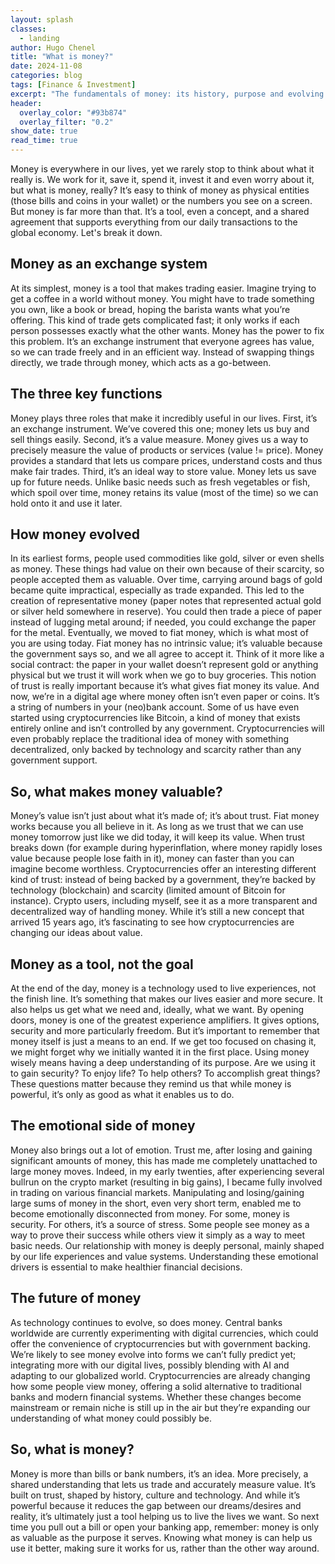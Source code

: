 ```yaml
---
layout: splash
classes:
  - landing
author: Hugo Chenel
title: "What is money?"
date: 2024-11-08
categories: blog
tags: [Finance & Investment]
excerpt: "The fundamentals of money: its history, purpose and evolving role in society."
header:
  overlay_color: "#93b874"
  overlay_filter: "0.2"
show_date: true
read_time: true
---
```


  
Money is everywhere in our lives, yet we rarely stop to think about what it really is. We work for it, save it, spend it, invest it and even worry about it, but what is money, really? It’s easy to think of money as physical entities (those bills and coins in your wallet) or the numbers you see on a screen. But money is far more than that. It’s a tool, even a concept, and a shared agreement that supports everything from our daily transactions to the global economy. Let's break it down.

## Money as an exchange system
At its simplest, money is a tool that makes trading easier. Imagine trying to get a coffee in a world without money. You might have to trade something you own, like a book or bread, hoping the barista wants what you’re offering. This kind of trade gets complicated fast; it only works if each person possesses exactly what the other wants. Money has the power to fix this problem. It’s an exchange instrument that everyone agrees has value, so we can trade freely and in an efficient way. Instead of swapping things directly, we trade through money, which acts as a go-between.

## The three key functions
Money plays three roles that make it incredibly useful in our lives. First, it’s an exchange instrument. We’ve covered this one; money lets us buy and sell things easily. Second, it’s a value measure. Money gives us a way to precisely measure the value of products or services (value != price). Money provides a standard that lets us compare prices, understand costs and thus make fair trades. Third, it’s an ideal way to store value. Money lets us save up for future needs. Unlike basic needs such as fresh vegetables or fish, which spoil over time, money retains its value (most of the time) so we can hold onto it and use it later.

## How money evolved
In its earliest forms, people used commodities like gold, silver or even shells as money. These things had value on their own because of their scarcity, so people accepted them as valuable. Over time, carrying around bags of gold became quite impractical, especially as trade expanded. This led to the creation of representative money (paper notes that represented actual gold or silver held somewhere in reserve). You could then trade a piece of paper instead of lugging metal around; if needed, you could exchange the paper for the metal.
Eventually, we moved to fiat money, which is what most of you are using today. Fiat money has no intrinsic value; it’s valuable because the government says so, and we all agree to accept it. Think of it more like a social contract: the paper in your wallet doesn’t represent gold or anything physical but we trust it will work when we go to buy groceries. This notion of trust is really important because it’s what gives fiat money its value.
And now, we’re in a digital age where money often isn’t even paper or coins. It’s a string of numbers in your (neo)bank account. Some of us have even started using cryptocurrencies like Bitcoin, a kind of money that exists entirely online and isn’t controlled by any government. Cryptocurrencies will even probably replace the traditional idea of money with something decentralized, only backed by technology and scarcity rather than any government support.

## So, what makes money valuable?
Money’s value isn’t just about what it’s made of; it’s about trust. Fiat money works because you all believe in it. As long as we trust that we can use money tomorrow just like we did today, it will keep its value. When trust breaks down (for example during hyperinflation, where money rapidly loses value because people lose faith in it), money can faster than you can imagine become worthless.
Cryptocurrencies offer an interesting different kind of trust: instead of being backed by a government, they’re backed by technology (blockchain) and scarcity (limited amount of Bitcoin for instance). Crypto users, including myself, see it as a more transparent and decentralized way of handling money. While it’s still a new concept that arrived 15 years ago, it’s fascinating to see how cryptocurrencies are changing our ideas about value.

## Money as a tool, not the goal
At the end of the day, money is a technology used to live experiences, not the finish line. It’s something that makes our lives easier and more secure. It also helps us get what we need and, ideally, what we want. By opening doors, money is one of the greatest experience amplifiers. It gives options, security and more particularly freedom. But it’s important to remember that money itself is just a means to an end. If we get too focused on chasing it, we might forget why we initially wanted it in the first place.
Using money wisely means having a deep understanding of its purpose. Are we using it to gain security? To enjoy life? To help others? To accomplish great things? These questions matter because they remind us that while money is powerful, it’s only as good as what it enables us to do.

## The emotional side of money
Money also brings out a lot of emotion. Trust me, after losing and gaining significant amounts of money, this has made me completely unattached to large money moves. Indeed, in my early twenties, after experiencing several bullrun on the crypto market (resulting in big gains), I became fully involved in trading on various financial markets. Manipulating and losing/gaining large sums of money in the short, even very short term, enabled me to become emotionally disconnected from money.
For some, money is security. For others, it’s a source of stress. Some people see money as a way to prove their success while others view it simply as a way to meet basic needs. Our relationship with money is deeply personal, mainly shaped by our life experiences and value systems. Understanding these emotional drivers is essential to make healthier financial decisions.

## The future of money
As technology continues to evolve, so does money. Central banks worldwide are currently experimenting with digital currencies, which could offer the convenience of cryptocurrencies but with government backing. We’re likely to see money evolve into forms we can’t fully predict yet; integrating more with our digital lives, possibly blending with AI and adapting to our globalized world.
Cryptocurrencies are already changing how some people view money, offering a solid alternative to traditional banks and modern financial systems. Whether these changes become mainstream or remain niche is still up in the air but they’re expanding our understanding of what money could possibly be.

## So, what is money?
Money is more than bills or bank numbers, it’s an idea. More precisely, a shared understanding that lets us trade and accurately measure value. It’s built on trust, shaped by history, culture and technology. And while it’s powerful because it reduces the gap between our dreams/desires and reality, it’s ultimately just a tool helping us to live the lives we want.
So next time you pull out a bill or open your banking app, remember: money is only as valuable as the purpose it serves. Knowing what money is can help us use it better, making sure it works for us, rather than the other way around.
